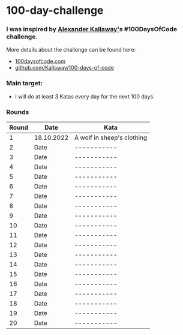 # 100-day-challenge


### I was inspired by [Alexander Kallaway'](https://github.com/Kallaway)s #100DaysOfCode challenge.

More details about the challenge can be found here:

- [100daysofcode.com](100daysofcode.com)
- [github.com/Kallaway/100-days-of-code](github.com/Kallaway/100-days-of-code)

### Main target:
- I will do at least 3 Katas every day for the next 100 days.


### Rounds

| Round      | Date | Kata |
| ----------- | ----------- | ----------- |
| 1      | 18.10.2022       | A wolf in sheep's clothing |
| 2   | Date        | ----------- |
| 3   | Date        | ----------- |
| 4   | Date        | ----------- |
| 5   | Date        | ----------- |
| 6   | Date        | ----------- |
| 7   | Date        | ----------- |
| 8   | Date        | ----------- |
| 9   | Date        | ----------- |
| 10   | Date        | ----------- |
| 11   | Date        | ----------- |
| 12   | Date        | ----------- |
| 13   | Date        | ----------- |
| 14   | Date        | ----------- |
| 15   | Date        | ----------- |
| 16   | Date        | ----------- |
| 17   | Date        | ----------- |
| 18   | Date        | ----------- |
| 19   | Date        | ----------- |
| 20   | Date        | ----------- |

